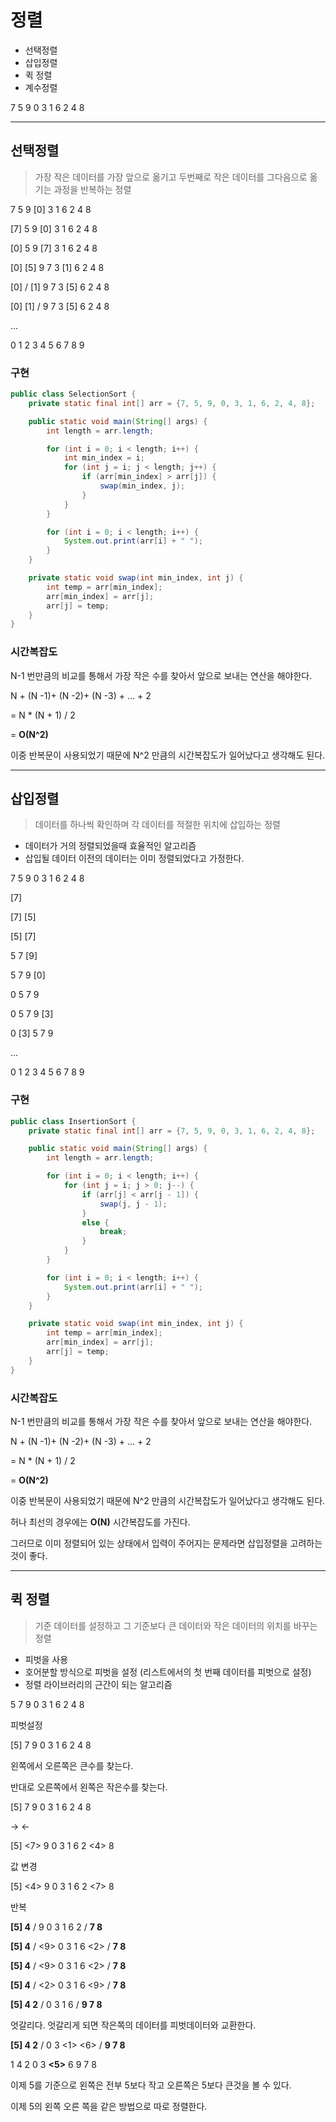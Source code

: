 # 정렬

* 선택정렬
* 삽입정렬
* 퀵 정렬
* 계수정렬

7 5 9 0 3 1 6 2 4 8 

------



## 선택정렬

> 가장 작은 데이터를 가장 앞으로 옮기고 두번째로 작은 데이터를 그다음으로 옮기는 과정을 반복하는 정렬



7 5 9 [0] 3 1 6 2 4 8

[7] 5 9 [0] 3 1 6 2 4 8

[0] 5 9 [7] 3 1 6 2 4 8

[0] [5] 9 7 3 [1] 6 2 4 8

[0] / [1] 9 7 3 [5] 6 2 4 8

[0] [1] / 9 7 3 [5] 6 2 4 8

...

0 1 2 3 4 5 6 7 8 9



### 구현

~~~java
public class SelectionSort {
    private static final int[] arr = {7, 5, 9, 0, 3, 1, 6, 2, 4, 8};

    public static void main(String[] args) {
        int length = arr.length;

        for (int i = 0; i < length; i++) {
            int min_index = i;
            for (int j = i; j < length; j++) {
                if (arr[min_index] > arr[j]) {
                    swap(min_index, j);
                }
            }
        }

        for (int i = 0; i < length; i++) {
            System.out.print(arr[i] + " ");
        }
    }

    private static void swap(int min_index, int j) {
        int temp = arr[min_index];
        arr[min_index] = arr[j];
        arr[j] = temp;
    }
}
~~~



### 시간복잡도

N-1 번만큼의 비교를 통해서 가장 작은 수를  찾아서 앞으로 보내는 연산을 해야한다.

N + (N -1)+ (N -2)+ (N -3) + ... + 2

= N * (N + 1) / 2

= **O(N^2)**



이중 반복문이 사용되었기 때문에 N^2 만큼의 시간복잡도가 일어났다고 생각해도 된다.

------



## 삽입정렬

> 데이터를 하나씩 확인하며 각 데이터를 적절한 위치에 삽입하는 정렬



* 데이터가 거의 정렬되었을때 효율적인 알고리즘
* 삽입될 데이터 이전의 데이터는 이미 정렬되었다고 가정한다.

7 5 9 0 3 1 6 2 4 8 

[7] 

[7] [5] 

[5] [7] 

5 7 [9] 

5 7 9 [0]

0 5 7 9 

0 5 7 9 [3]

0 [3] 5 7 9 

...

0 1 2 3 4 5 6 7 8 9



### 구현

~~~java
public class InsertionSort {
    private static final int[] arr = {7, 5, 9, 0, 3, 1, 6, 2, 4, 8};

    public static void main(String[] args) {
        int length = arr.length;

        for (int i = 0; i < length; i++) {
            for (int j = i; j > 0; j--) {
                if (arr[j] < arr[j - 1]) {
                    swap(j, j - 1);
                }
                else {
                    break;
                }
            }
        }

        for (int i = 0; i < length; i++) {
            System.out.print(arr[i] + " ");
        }
    }

    private static void swap(int min_index, int j) {
        int temp = arr[min_index];
        arr[min_index] = arr[j];
        arr[j] = temp;
    }
}
~~~



### 시간복잡도

N-1 번만큼의 비교를 통해서 가장 작은 수를  찾아서 앞으로 보내는 연산을 해야한다.

N + (N -1)+ (N -2)+ (N -3) + ... + 2

= N * (N + 1) / 2

= **O(N^2)**



이중 반복문이 사용되었기 때문에 N^2 만큼의 시간복잡도가 일어났다고 생각해도 된다.



허나 최선의 경우에는 **O(N)** 시간복잡도를 가진다.

그러므로 이미 정렬되어 있는 상태에서 입력이 주어지는 문제라면 삽입정렬을 고려하는것이 좋다.

------



## 퀵 정렬

> 기준 데이터를 설정하고 그 기준보다 큰 데이터와 작은 데이터의 위치를 바꾸는 정렬



* 피벗을 사용
* 호어분할 방식으로 피벗을 설정 (리스트에서의 첫 번째 데이터를 피벗으로 설정)
* 정렬 라이브러리의 근간이 되는 알고리즘



5 7 9 0 3 1 6 2 4 8



피벗설정

[5] 7 9 0 3 1 6 2 4 8



왼쪽에서 오른쪽은 큰수를 찾는다.

반대로 오른쪽에서 왼쪽은 작은수를 찾는다.

[5] 7 9 0 3 1 6 2 4 8

->						<-

[5] <7> 9 0 3 1 6 2 <4> 8



값 변경

[5] <4> 9 0 3 1 6 2 <7> 8



반복

**[5] 4** / 9 0 3 1 6 2 / **7 8**

**[5] 4** / <9> 0 3 1 6 <2> / **7 8**

**[5] 4** / <9> 0 3 1 6 <2> / **7 8**

**[5] 4** / <2> 0 3 1 6 <9> / **7 8**

**[5] 4  2** / 0 3 1 6 / **9  7 8**





엇갈리다. 엇갈리게 되면 작은쪽의 데이터를 피벗데이터와 교환한다.

**[5] 4  2** / 0 3  <1> <6> / **9  7 8**

1 4 2 0 3 **<5>** 6 9 7 8



이제 5를 기준으로 왼쪽은 전부 5보다 작고 오른쪽은 5보다 큰것을 볼 수 있다.



이제 5의 왼쪽 오른 쪽을 같은 방법으로 따로 정렬한다.

